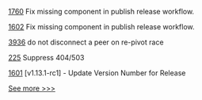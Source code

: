 
[1760](https://github.com/hyperledger/indy-node/pull/1760) Fix missing component in publish release workflow.

[1602](https://github.com/hyperledger/indy-plenum/pull/1602) Fix missing component in publish release workflow.

[3936](https://github.com/hyperledger/besu/pull/3936) do not disconnect a peer on re-pivot race

[225](https://github.com/hyperledger-labs/fabric-operations-console/pull/225) Suppress 404/503

[1601](https://github.com/hyperledger/indy-plenum/pull/1601) [v1.13.1-rc1] - Update Version Number for Release


[See more >>>](https://start-here.hyperledger.org/pull-requests)
